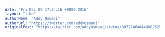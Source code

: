```yaml
---
date: "Fri Dec 09 17:24:16 +0000 2016"
layout: "like"
authorName: "Addy Osmani"
authorUrl: "https://twitter.com/addyosmani"
originalPost: "https://twitter.com/addyosmani/status/807274680440602625"
---
```

